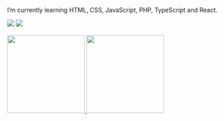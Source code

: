 I’m currently learning HTML, CSS, JavaScript, PHP, TypeScript and React.

<div>
<a href="https://instagram.com/gabrielbarboosa_" target="_blank"><img src="https://img.shields.io/badge/-Instagram-%23E4405F?style=for-the-badge&logo=instagram&logoColor=white" target="_blank"></a>
<a href="https://www.linkedin.com/in/gabrielbarbosadev" target="_blank"><img src="https://img.shields.io/badge/-LinkedIn-%230077B5?style=for-the-badge&logo=linkedin&logoColor=white" target="_blank"></a>   
</div>
<br />
<div>
<a href="https://github.com/seu-usuário-aqui">
<img height="180em" src="https://github-readme-stats.vercel.app/api/top-langs/?username=gabrielbarbosa1999&layout=compact&langs_count=7&theme=dracula"/>
<img height="180em" src="https://github-readme-stats.vercel.app/api?username=gabrielbarbosa1999&show_icons=true&theme=dracula&include_all_commits=true&count_private=true"/>
</div>
